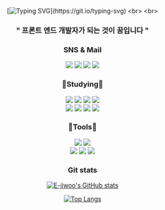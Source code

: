 <div align = "center">

[![Typing SVG](https://readme-typing-svg.demolab.com?font=Fira+Code&weight=580&size=40&pause=1000&color=0093FF&center=true&vCenter=true&width=900&lines=My+name+is+Leejiwoo;Front-end+developer;)](https://git.io/typing-svg)
<br>
<br>
<h3 align = "center" > " 프론트 엔드 개발자가 되는 것이 꿈입니다 " </h3>
<h3 align = "center" >SNS & Mail</h3> 
<p align = "center" >
<a href="https://instagram.com/sausage_woo?igshid=MzNlNGNkZWQ4Mg=="><img src="https://img.shields.io/badge/0.0_wji-E4405F?style=flat-square&logo=Instagram&logoColor=white"></a>
<a href="https://instagram.com/sausage_woo?igshid=MzNlNGNkZWQ4Mg=="><img src="https://img.shields.io/badge/sausage_woo-E4405F?style=flat-square&logo=Instagram&logoColor=white"></a>
<a href="mailto:livei0307@gmail.com"><img src="https://img.shields.io/badge/livei0307@gmail.com-EA4335?style=flat-square&logo=Gmail&logoColor=white"></a>
<a href="https://velog.io/@e-jiwoo"><img src="https://img.shields.io/badge/ejiwoo-20C997?style=flat-square&logo=Velog&logoColor=white"/></a>
</p>

<h3 align = "center" >📖Studying📖</h3> 
<p align = "center" >
<img src="https://img.shields.io/badge/HTML-E34F26?style=flat-square&logo=HTML5&logoColor=white">
<img src="https://img.shields.io/badge/CSS3-1572B6?style=flat-square&logo=CSS3&logoColor=white">
<img src="https://img.shields.io/badge/JavaScript-F7DF1E?style=flat-square&logo=JavaScript&logoColor=white">
<img src="https://img.shields.io/badge/C-A8B9CC?style=flat-square&logo=C&logoColor=white">
<br>
<img src="https://img.shields.io/badge/Python-3776AB?style=flat-square&logo=Python&logoColor=white">
<img src="https://img.shields.io/badge/Java-FB540B?style=flat-square&logo=Java&logoColor=white">
<img src="https://img.shields.io/badge/Spring-6DB33F?style=flat-square&logo=Spring&logoColor=white">
<img src="https://img.shields.io/badge/React-61DAFB?style=flat-square&logo=React&logoColor=white">
</p>

<h3 align = "center" >🔧Tools🔧</h3>
<p align = "center" >
<img src="https://img.shields.io/badge/Visual Studio Code-007ACC?style=flat-square&logo=VisualStudioCode&logoColor=white">
<img src="https://img.shields.io/badge/Jupyter notebook-F37626?style=flat-square&logo=Jupyter&logoColor=white">
<br>
<img src="https://img.shields.io/badge/Git-F05032?style=flat-square&logo=Git&logoColor=white">
<img src="https://img.shields.io/badge/Github-181717?style=flat-square&logo=GitHub&logoColor=white">
<img src="https://img.shields.io/badge/Intellij-000000?style=flat-square&logo=Intellij IDEA&logoColor=white">
</p>

<div align = "center" ><h3>Git stats</h3></div>

[![E-jiwoo's GitHub stats](https://github-readme-stats.vercel.app/api?username=E-jiwoo&theme=calm)](https://github.com/E-jiwoo/github-readme-stats)

[![Top Langs](https://github-readme-stats.vercel.app/api/top-langs/?username=E-jiwoo&layout=compact&theme=gruvbox)](https://github.com/E-jiwoo/github-readme-stats)
